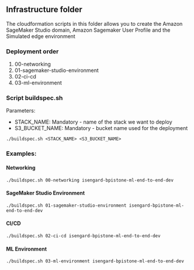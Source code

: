 ## Infrastructure folder

The cloudformation scripts in this folder allows you to create the Amazon SageMaker Studio domain, Amazon Sagemaker User 
Profile and the Simulated edge environment

### Deployment order

1. 00-networking
2. 01-sagemaker-studio-environment
3. 02-ci-cd
4. 03-ml-environment

### Script buildspec.sh

Parameters:
* STACK_NAME: Mandatory - name of the stack we want to deploy
* S3_BUCKET_NAME: Mandatory - bucket name used for the deployment

```
./buildspec.sh <STACK_NAME> <S3_BUCKET_NAME>
```
 
### Examples:

#### Networking

```
./buildspec.sh 00-networking isengard-bpistone-ml-end-to-end-dev
```

#### SageMaker Studio Environment

```
./buildspec.sh 01-sagemaker-studio-environment isengard-bpistone-ml-end-to-end-dev
```

#### CI/CD

```
./buildspec.sh 02-ci-cd isengard-bpistone-ml-end-to-end-dev
```

#### ML Environment

```
./buildspec.sh 03-ml-environment isengard-bpistone-ml-end-to-end-dev
```